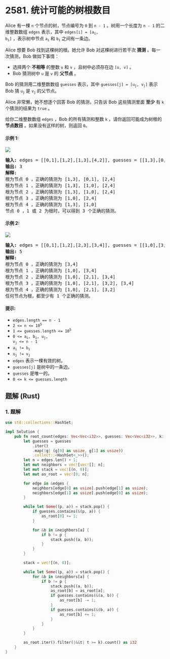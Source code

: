 # 2581. 统计可能的树根数目
Alice 有一棵 `n` 个节点的树，节点编号为 `0` 到 `n - 1` 。树用一个长度为 `n - 1` 的二维整数数组 `edges` 表示，其中 <code>edges[i] = [a<sub>i</sub>, b<sub>i</sub>]</code> ，表示树中节点 <code>a<sub>i</sub></code> 和 <code>b<sub>i</sub></code> 之间有一条边。

Alice 想要 Bob 找到这棵树的根。她允许 Bob 对这棵树进行若干次 **猜测** 。每一次猜测，Bob 做如下事情：
* 选择两个 **不相等** 的整数 `u` 和 `v` ，且树中必须存在边 `[u, v]` 。
* Bob 猜测树中 `u` 是 `v` 的 **父节点** 。

Bob 的猜测用二维整数数组 `guesses` 表示，其中 <code>guesses[j] = [u<sub>j</sub>, v<sub>j</sub>]</code> 表示 Bob 猜 <code>u<sub>j</sub></code> 是 <code>v<sub>j</sub></code> 的父节点。

Alice 非常懒，她不想逐个回答 Bob 的猜测，只告诉 Bob 这些猜测里面 **至少** 有 `k` 个猜测的结果为 `true` 。

给你二维整数数组 `edges` ，Bob 的所有猜测和整数 `k` ，请你返回可能成为树根的 **节点数目** 。如果没有这样的树，则返回 `0`。

#### 示例 1:
![](https://assets.leetcode.com/uploads/2022/12/19/ex-1.png)
<pre>
<strong>输入:</strong> edges = [[0,1],[1,2],[1,3],[4,2]], guesses = [[1,3],[0,1],[1,0],[2,4]], k = 3
<strong>输出:</strong> 3
<strong>解释:</strong>
根为节点 0 ，正确的猜测为 [1,3], [0,1], [2,4]
根为节点 1 ，正确的猜测为 [1,3], [1,0], [2,4]
根为节点 2 ，正确的猜测为 [1,3], [1,0], [2,4]
根为节点 3 ，正确的猜测为 [1,0], [2,4]
根为节点 4 ，正确的猜测为 [1,3], [1,0]
节点 0 ，1 或 2 为根时，可以得到 3 个正确的猜测。
</pre>

#### 示例 2:
![](https://assets.leetcode.com/uploads/2022/12/19/ex-2.png)
<pre>
<strong>输入:</strong> edges = [[0,1],[1,2],[2,3],[3,4]], guesses = [[1,0],[3,4],[2,1],[3,2]], k = 1
<strong>输出:</strong> 5
<strong>解释:</strong>
根为节点 0 ，正确的猜测为 [3,4]
根为节点 1 ，正确的猜测为 [1,0], [3,4]
根为节点 2 ，正确的猜测为 [1,0], [2,1], [3,4]
根为节点 3 ，正确的猜测为 [1,0], [2,1], [3,2], [3,4]
根为节点 4 ，正确的猜测为 [1,0], [2,1], [3,2]
任何节点为根，都至少有 1 个正确的猜测。
</pre>

#### 提示:
* `edges.length == n - 1`
* <code>2 <= n <= 10<sup>5</sup></code>
* <code>1 <= guesses.length <= 10<sup>5</sup></code>
* <code>0 <= a<sub>i</sub>, b<sub>i</sub>, u<sub>j</sub>, v<sub>j</sub> <= n - 1</code>
* <code>a<sub>i</sub> != b<sub>i</sub></code>
* <code>u<sub>j</sub> != v<sub>j</sub></code>
* `edges` 表示一棵有效的树。
* `guesses[j]` 是树中的一条边。
* `guesses` 是唯一的。
* `0 <= k <= guesses.length`

## 题解 (Rust)

### 1. 题解
```Rust
use std::collections::HashSet;

impl Solution {
    pub fn root_count(edges: Vec<Vec<i32>>, guesses: Vec<Vec<i32>>, k: i32) -> i32 {
        let guesses = guesses
            .iter()
            .map(|g| (g[0] as usize, g[1] as usize))
            .collect::<HashSet<_>>();
        let n = edges.len() + 1;
        let mut neighbors = vec![vec![]; n];
        let mut stack = vec![(n, 0)];
        let mut as_root = vec![0; n];

        for edge in &edges {
            neighbors[edge[0] as usize].push(edge[1] as usize);
            neighbors[edge[1] as usize].push(edge[0] as usize);
        }

        while let Some((p, a)) = stack.pop() {
            if guesses.contains(&(p, a)) {
                as_root[0] += 1;
            }

            for &b in &neighbors[a] {
                if b != p {
                    stack.push((a, b));
                }
            }
        }

        stack = vec![(n, 0)];

        while let Some((p, a)) = stack.pop() {
            for &b in &neighbors[a] {
                if b != p {
                    stack.push((a, b));
                    as_root[b] = as_root[a];
                    if guesses.contains(&(a, b)) {
                        as_root[b] -= 1;
                    }
                    if guesses.contains(&(b, a)) {
                        as_root[b] += 1;
                    }
                }
            }
        }

        as_root.iter().filter(|&&t| t >= k).count() as i32
    }
}
```
